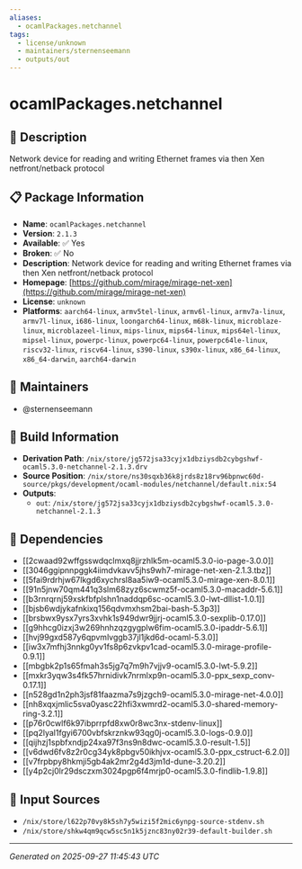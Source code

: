 ```yaml
---
aliases:
  - ocamlPackages.netchannel
tags:
  - license/unknown
  - maintainers/sternenseemann
  - outputs/out
---
```


# ocamlPackages.netchannel

## 📝 Description

Network device for reading and writing Ethernet frames via then Xen netfront/netback protocol

## 📋 Package Information

- **Name**: `ocamlPackages.netchannel`
- **Version**: `2.1.3`
- **Available**: ✅ Yes
- **Broken**: ✅ No
- **Description**: Network device for reading and writing Ethernet frames via then Xen netfront/netback protocol
- **Homepage**: [https://github.com/mirage/mirage-net-xen](https://github.com/mirage/mirage-net-xen)
- **License**: `unknown`
- **Platforms**: `aarch64-linux`, `armv5tel-linux`, `armv6l-linux`, `armv7a-linux`, `armv7l-linux`, `i686-linux`, `loongarch64-linux`, `m68k-linux`, `microblaze-linux`, `microblazeel-linux`, `mips-linux`, `mips64-linux`, `mips64el-linux`, `mipsel-linux`, `powerpc-linux`, `powerpc64-linux`, `powerpc64le-linux`, `riscv32-linux`, `riscv64-linux`, `s390-linux`, `s390x-linux`, `x86_64-linux`, `x86_64-darwin`, `aarch64-darwin`
## 👥 Maintainers

- @sternenseemann


## 🔧 Build Information

- **Derivation Path**: `/nix/store/jg572jsa33cyjx1dbziysdb2cybgshwf-ocaml5.3.0-netchannel-2.1.3.drv`
- **Source Position**: `/nix/store/ns30sqxb36k8jrds8z18rv96bpnwc60d-source/pkgs/development/ocaml-modules/netchannel/default.nix:54`
- **Outputs**:
  - `out`:  `/nix/store/jg572jsa33cyjx1dbziysdb2cybgshwf-ocaml5.3.0-netchannel-2.1.3`

## 🔗 Dependencies

- [[2cwaad92wffgsswdqclmxq8jjrzhlk5m-ocaml5.3.0-io-page-3.0.0]]
- [[3046ggipnnpggk4iimdvkavv5jhs9wh7-mirage-net-xen-2.1.3.tbz]]
- [[5fai9rdrhjw67lkgd6xychrsl8aa5iw9-ocaml5.3.0-mirage-xen-8.0.1]]
- [[91n5jnw70qm441q3slm68zyz6scwmz5f-ocaml5.3.0-macaddr-5.6.1]]
- [[b3rnrqrnj59xskfbfplshn1naddqp6sc-ocaml5.3.0-lwt-dllist-1.0.1]]
- [[bjsb6wdjykafnkixq156qdvmxhsm2bai-bash-5.3p3]]
- [[brsbwx9ysx7yrs3xvhk1s949dwr9jjrj-ocaml5.3.0-sexplib-0.17.0]]
- [[g9hhcg0izxj3w269hnhzqzgygplw6fim-ocaml5.3.0-ipaddr-5.6.1]]
- [[hvj99gxd587y6qpvmlvggb37jl1jkd6d-ocaml-5.3.0]]
- [[iw3x7mfhj3nnkg0yv1fs8p6zvkpv1cad-ocaml5.3.0-mirage-profile-0.9.1]]
- [[mbgbk2p1s65fmah3s5jg7q7m9h7vjjv9-ocaml5.3.0-lwt-5.9.2]]
- [[mxkr3yqw3s4fk57hrnidivk7nrmlxp9n-ocaml5.3.0-ppx_sexp_conv-0.17.1]]
- [[n528gd1n2ph3jsf81faazma7s9jzgch9-ocaml5.3.0-mirage-net-4.0.0]]
- [[nh8xqxjmlic5sva0yasc22hfi3xwmrd2-ocaml5.3.0-shared-memory-ring-3.2.1]]
- [[p76r0cwlf6k97ibprrpfd8xw0r8wc3nx-stdenv-linux]]
- [[pq2lyal1fgyi6700vbfskrznkw93qg0j-ocaml5.3.0-logs-0.9.0]]
- [[qijhzj1spbfxndjp24xa97f3ns9n8dwc-ocaml5.3.0-result-1.5]]
- [[v6dwd6fv8z2r0cg34yk8pbgv50ikhjvx-ocaml5.3.0-ppx_cstruct-6.2.0]]
- [[v7frpbpy8hkmji5gb4ak2mr2g4d3jm1d-dune-3.20.2]]
- [[y4p2cj0lr29dsczxm3024pgp6f4mrjp0-ocaml5.3.0-findlib-1.9.8]]

## 📁 Input Sources

- `/nix/store/l622p70vy8k5sh7y5wizi5f2mic6ynpg-source-stdenv.sh`
- `/nix/store/shkw4qm9qcw5sc5n1k5jznc83ny02r39-default-builder.sh`

---
*Generated on 2025-09-27 11:45:43 UTC*

